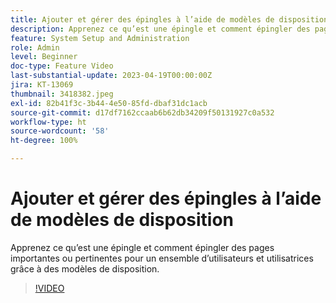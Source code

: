 ```yaml
---
title: Ajouter et gérer des épingles à l’aide de modèles de disposition
description: Apprenez ce qu’est une épingle et comment épingler des pages importantes ou pertinentes pour un ensemble d’utilisateurs et utilisatrices grâce à des modèles de disposition.
feature: System Setup and Administration
role: Admin
level: Beginner
doc-type: Feature Video
last-substantial-update: 2023-04-19T00:00:00Z
jira: KT-13069
thumbnail: 3418382.jpeg
exl-id: 82b41f3c-3b44-4e50-85fd-dbaf31dc1acb
source-git-commit: d17df7162ccaab6b62db34209f50131927c0a532
workflow-type: ht
source-wordcount: '58'
ht-degree: 100%

---
```


# Ajouter et gérer des épingles à l’aide de modèles de disposition

Apprenez ce qu’est une épingle et comment épingler des pages importantes ou pertinentes pour un ensemble d’utilisateurs et utilisatrices grâce à des modèles de disposition.

>[!VIDEO](https://video.tv.adobe.com/v/3422806/?quality=12&learn=on&enablevpops&captions=fre_fr)
